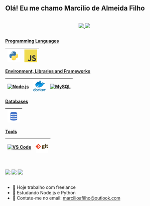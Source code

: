 ## Olá! Eu me chamo Marcílio de Almeida Filho
<br>
<div align="center">
  <a href="https://github.com/marciliofilho">
  <img height="180em" src="https://github-readme-stats.vercel.app/api?username=marciliofilho&show_icons=true&theme=vision-friendly-dark&include_all_commits=true&count_private=true"/>
  <img height="180em" src="https://github-readme-stats.vercel.app/api/top-langs/?username=marciliofilho&layout=compact&langs_count=7&theme=vision-friendly-dark"/>
</div>
 
  ##
  **Programming Languages**
  
<img title="Python" alt="Python" width="40px" src="https://raw.githubusercontent.com/github/explore/master/topics/python/python.png" />|<img alt="JS" title="JavaScript" width="40px" src="https://raw.githubusercontent.com/github/explore/master/topics/javascript/javascript.png">
|--|--|
  
 **Environment, Libraries and Frameworks**

<img title="Node.js" alt="Node.js" width="40px" src="https://cdn.jsdelivr.net/gh/devicons/devicon/icons/nodejs/nodejs-original.svg">|<img title="Docker" alt="Docker" width="40px" src="https://raw.githubusercontent.com/github/explore/master/topics/docker/docker.png">|<img title="MySQL" alt="MySQL" width="40px" src="https://cdn.jsdelivr.net/gh/devicons/devicon/icons/mysql/mysql-original-wordmark.svg">
|--|--|--|
  
  **Databases**
  
<img title="SQL" alt="SQL" width="40px" src="https://raw.githubusercontent.com/github/explore/master/topics/sql/sql.png">|
|--|
  
  **Tools**

<img title="VS Code" alt="VS Code" width="40px" src="https://img.icons8.com/fluent/48/000000/visual-studio-code-2019.png">|<img title="git" alt="git" width="40px" src="https://raw.githubusercontent.com/github/explore/master/topics/git/git.png">|
|--|--|

##
<br>
<div> 
  <a href="https://www.instagram.com/marcilioafilho/" target="_blank"><img src="https://img.shields.io/badge/-Instagram-%23E4405F?style=for-the-badge&logo=instagram&logoColor=white" target="_blank"></a>
   <a href = "mailto:marcilioafilho@outlook.com"><img src="https://img.shields.io/badge/Microsoft_Outlook-0078D4?style=for-the-badge&logo=microsoft-outlook&logoColor=white" target="_blank"></a>
  <a href="https://www.linkedin.com/in/marcilioafilho/" target="_blank"><img src="https://img.shields.io/badge/-LinkedIn-%230077B5?style=for-the-badge&logo=linkedin&logoColor=white" target="_blank"></a>  
</div>
  
  ##

- 🔭 Hoje trabalho com freelance
- 🌱 Estudando Node.js e Python
- 📧 Contate-me no email: marcilioafilho@outlook.com
